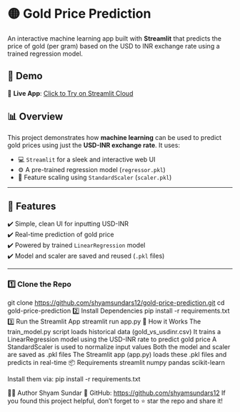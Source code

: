 # 🟡 Gold Price Prediction

An interactive machine learning app built with **Streamlit** that predicts the price of gold (per gram) based on the USD to INR exchange rate using a trained regression model.

## 📸 Demo

🔗 **Live App**: [Click to Try on Streamlit Cloud](https://shyamsundars12-gold-price-prediction-app-nydva6.streamlit.app/)

## 📊 Overview

This project demonstrates how **machine learning** can be used to predict gold prices using just the **USD-INR exchange rate**. It uses:
- 💻 `Streamlit` for a sleek and interactive web UI
- ⚙️ A pre-trained regression model (`regressor.pkl`)
- 📏 Feature scaling using `StandardScaler` (`scaler.pkl`)

---

## 🧰 Features

✔️ Simple, clean UI for inputting USD-INR  
✔️ Real-time prediction of gold price  
✔️ Powered by trained `LinearRegression` model  
✔️ Model and scaler are saved and reused (`.pkl` files)

---
### 1️⃣ Clone the Repo

git clone https://github.com/shyamsundars12/gold-price-prediction.git
cd gold-price-prediction
2️⃣ Install Dependencies
pip install -r requirements.txt
3️⃣ Run the Streamlit App
streamlit run app.py
🧠 How it Works
The train_model.py script loads historical data (gold_vs_usdinr.csv)
It trains a LinearRegression model using the USD-INR rate to predict gold price
A StandardScaler is used to normalize input values
Both the model and scaler are saved as .pkl files
The Streamlit app (app.py) loads these .pkl files and predicts in real-time
📦 Requirements
streamlit
numpy
pandas
scikit-learn

Install them via:
pip install -r requirements.txt

🙋‍♂️ Author
Shyam Sundar
🔗 GitHub: https://github.com/shyamsundars12
If you found this project helpful, don’t forget to ⭐ star the repo and share it!
